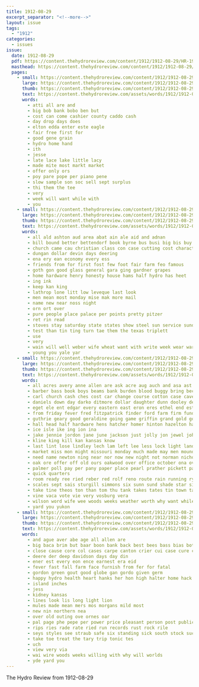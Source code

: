 ```yaml
---
title: 1912-08-29
excerpt_separator: "<!--more-->"
layout: issue
tags:
  - "1912"
categories:
  - issues
issue:
  date: 1912-08-29
  pdf: https://content.thehydroreview.com/content/1912/1912-08-29/HR-1912-08-29.pdf
  masthead: https://content.thehydroreview.com/content/1912/1912-08-29/masthead/HR-1912-08-29.jpg
  pages:
    - small: https://content.thehydroreview.com/content/1912/1912-08-29/small/HR-1912-08-29-01.jpg
      large: https://content.thehydroreview.com/content/1912/1912-08-29/large/HR-1912-08-29-01.jpg
      thumb: https://content.thehydroreview.com/content/1912/1912-08-29/thumbnails/HR-1912-08-29-01.jpg
      text: https://content.thehydroreview.com/assets/words/1912/1912-08-29/HR-1912-08-29-01.txt
      words:
        - atti all are and
        - big bob bank bobo ben but
        - cost can come cashier county caddo cash
        - day drop days does
        - elton edda enter este eagle
        - fair free first for
        - good gene grain
        - hydro home hand
        - ith
        - jesse
        - late lace lake little lacy
        - made mite most markt market
        - offer only ors
        - poy pare pope per piano pene
        - slow sample son soc sell sept surplus
        - thi them the tee
        - very
        - week will want while with
        - you
    - small: https://content.thehydroreview.com/content/1912/1912-08-29/small/HR-1912-08-29-02.jpg
      large: https://content.thehydroreview.com/content/1912/1912-08-29/large/HR-1912-08-29-02.jpg
      thumb: https://content.thehydroreview.com/content/1912/1912-08-29/thumbnails/HR-1912-08-29-02.jpg
      text: https://content.thehydroreview.com/assets/words/1912/1912-08-29/HR-1912-08-29-02.txt
      words:
        - all ald ashton aud area abat ain ale aid and adnan
        - bill bound better bettendorf book byrne bus busi big bis buy barn
        - church came cau christian class con case cutting cost character can columbus corn close city collins ching
        - dungan dollar devin days deering
        - ena ery ean economy every ess
        - friends from for first fost few foot fair farm feo famous
        - goth gon good glass general gara ging gardner grapes
        - home hardware henry honesty house hams half hydro has heet
        - ing ink
        - keep kan king
        - lathrop lone litt low leveque last look
        - men mean most monday mise mak more mail
        - name new near noss night
        - orn ort over
        - pure people place palace per points pretty pitzer
        - ret rin read
        - stoves stay saturday state states show steel sun service sunday sutton scott said sour school sell snyder schools
        - test than tin ting turn tae them the texas triplett
        - use
        - very
        - wain will well weber wife wheat want with write week wear ware way writer
        - young you yale yar
    - small: https://content.thehydroreview.com/content/1912/1912-08-29/small/HR-1912-08-29-03.jpg
      large: https://content.thehydroreview.com/content/1912/1912-08-29/large/HR-1912-08-29-03.jpg
      thumb: https://content.thehydroreview.com/content/1912/1912-08-29/thumbnails/HR-1912-08-29-03.jpg
      text: https://content.thehydroreview.com/assets/words/1912/1912-08-29/HR-1912-08-29-03.txt
      words:
        - all acres avery anne allen are ask acre aug auch and asa ast ane anil addi alonzo aman ana aud anderson
        - barber bass book boys beams bank burden blood buggy bring beck back block bird bear brother bonds box brick been black butter bellville ball business boise bull ber bou bridge bros beth base bandy board brothers butterick best brown bond blem bertha began bert bride beckham
        - carl church cash ches cost car change course cotton case cave chambers cast clear clark clara came cee charley chance clinton collins county carol china cedar clifton court curnutt con city cream cox certain corn canyon
        - daniels down day darko ditmore dollar daughter dunn dooley deeds days death dress dallas daugherty daily dray
        - eget ele ent edgar every eastern east eron eres ethel end estella
        - from friday fever fred fitzpatrick finder ford farm firm fund fine farmer folks first few fall fair for full frank far friends
        - guthrie geary good geraldine going game griffin grand gold gout garber glass green grape gentle goods governor ghost grain guy genevieve glad
        - hall head half hardware hens hatcher homer hinton hazelton harry had health high has hay her hume hose hydro home hile happy him hands honor house hyde hand hundred hart hard ham hill hafer homa
        - ice isle ike ing ion ina
        - jake jennie jordon jane june jackson just jolly jon jewel john
        - kline king kill kan kansas know
        - last lint lose lindley lech lam left lee less lock light land lis lease lacy list large lite letter let low lek little line lay
        - market miss mon might missouri monday much made may men mound mex money miles mile mckee milk mer members more myers mat million milam many main male man mcclain mitchell means
        - need name newton ning near nor now new night not norman nichols november needs nina north
        - oak ore offer off old ours oakwood over office october ona ove orchard
        - palmer poll pay per pany paper place pearl prather pickett parent peaches payne price pin prom port pro pers ping part peach people past pair poland pretty plate points penny phe piano pope pete
        - quick quarters
        - room ready ree ried reber red rolf reno route rain running rye riba record rent reger
        - scales sept sais sturgill simmons six sunn sund shade star sich snapp stockton smith school sherman sents shine sas standard sie sum selz story shoe son scott score send selling sean sick summer saturday sack set seem stone sup slow shelton shines sale store sat state shawnee springs sunday sun south see seed sith staples she silks sell sood som sprague sister stroud
        - take tine theos ton than tom thu tank takes tates tin town taken times the thomas train toon trip table thralls tes them tear ties texas tax tenn team top tain townsend tucker
        - vine vaca vote vie very vosburg vera
        - wilson word wife wee woods weeks weather worth why want while well willingham wands warm win was weatherford wire wheat west winnie will week went waters work watch way whitchurch with wear
        - yard you yukon
    - small: https://content.thehydroreview.com/content/1912/1912-08-29/small/HR-1912-08-29-04.jpg
      large: https://content.thehydroreview.com/content/1912/1912-08-29/large/HR-1912-08-29-04.jpg
      thumb: https://content.thehydroreview.com/content/1912/1912-08-29/thumbnails/HR-1912-08-29-04.jpg
      text: https://content.thehydroreview.com/assets/words/1912/1912-08-29/HR-1912-08-29-04.txt
      words:
        - and ague aver abe age all allen are
        - big baca brim but baar boon bank back best bees bass bias bottle book breed bradley blood
        - close cause core col cases carpe canton crier cui case cure con chill comfort car
        - deere der deep davidson days day din
        - ener est every eon ence earnest era eid
        - fever fast fall farm face furnish from fer for fatal
        - gordon green gout good globe gan gordo given germ
        - happy hydro health heart hanks her hon high halter home hack hand henke
        - island inches
        - jess
        - kidney kansas
        - lines look lis long light lion
        - mules made mean mers mos morgans mild most
        - new nin northern nea
        - over old outing ove ornes oar
        - pal page phe pepe per power price pleasant person post public people
        - rips ries rade rate ried run records rust rock rile
        - seys styles see straub safe six standing sick south stock such sale set shown strange scott saving silo surgeon sai show style speedy
        - take toe treat the tary trip tonic tes
        - uch
        - view very via
        - wai wire woods weeks willing with why will worlds
        - yde yard you
---
```


The Hydro Review from 1912-08-29

<!--more-->


